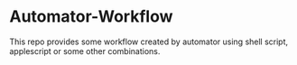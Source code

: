 Automator-Workflow
==================

This repo provides some workflow created by automator using shell script, applescript or some other combinations.

